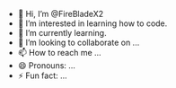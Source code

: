 - 👋 Hi, I’m @FireBladeX2
- 👀 I’m interested in learning how to code.
- 🌱 I’m currently learning.
- 💞️ I’m looking to collaborate on ...
- 📫 How to reach me ...
- 😄 Pronouns: ...
- ⚡ Fun fact: ...

<!---
FireBladeX2/FireBladeX2 is a ✨ special ✨ repository because its `README.md` (this file) appears on your GitHub profile.
You can click the Preview link to take a look at your changes.
--->
